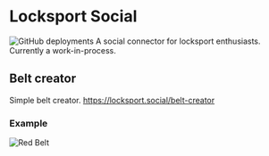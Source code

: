 # Locksport Social
![GitHub deployments](https://img.shields.io/github/deployments/rummik/locksport.social/production?label=deployment)
A social connector for locksport enthusiasts.  Currently a work-in-process.

## Belt creator
Simple belt creator. https://locksport.social/belt-creator

### Example
![Red Belt](https://locksport.social/api/belt?color=FF0000)
